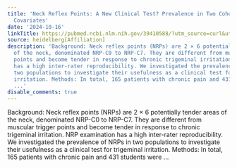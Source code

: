 ```yaml
---
title: 'Neck Reflex Points: A New Clinical Test? Prevalence in Two Cohorts and Its
  Covariates'
date: '2024-10-16'
linkTitle: https://pubmed.ncbi.nlm.nih.gov/39410588/?utm_source=curl&utm_medium=rss&utm_campaign=pubmed-2&utm_content=1FakS-2QOkCT8HsMOQP1bCRQ4YzyumYOmxmF0moLsQ3dFB1E9V&fc=20220326224207&ff=20241016183241&v=2.18.0.post9+e462414
source: heidelberg[Affiliation]
description: 'Background: Neck reflex points (NRPs) are 2 × 6 potentially tender areas
  of the neck, denominated NRP-C0 to NRP-C7. They are different from muscular trigger
  points and become tender in response to chronic trigeminal irritation. NRP examination
  has a high inter-rater reproducibility. We investigated the prevalence of NRPs in
  two populations to investigate their usefulness as a clinical test for trigeminal
  irritation. Methods: In total, 165 patients with chronic pain and 431 students were
  ...'
disable_comments: true
---
```

Background: Neck reflex points (NRPs) are 2 × 6 potentially tender areas of the neck, denominated NRP-C0 to NRP-C7. They are different from muscular trigger points and become tender in response to chronic trigeminal irritation. NRP examination has a high inter-rater reproducibility. We investigated the prevalence of NRPs in two populations to investigate their usefulness as a clinical test for trigeminal irritation. Methods: In total, 165 patients with chronic pain and 431 students were ...